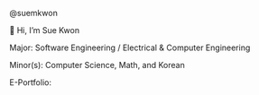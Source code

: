 @suemkwon

👋 Hi, I’m Sue Kwon 

Major: Software Engineering / Electrical & Computer Engineering

Minor(s): Computer Science, Math, and Korean

E-Portfolio:
